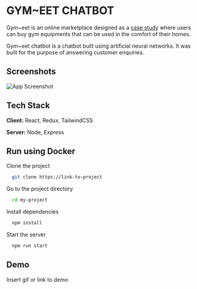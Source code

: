 
# GYM~EET CHATBOT

Gym~eet is an online marketplace designed as a [case study](https://www.behance.net/gallery/158499317/Gymeet-Website) where users can buy gym equipments that can be used in the comfort of their homes.

Gym~eet chatbot is a chatbot built using artificial neural networks. It was built for the purpose of answering customer enquiries.


## Screenshots

![App Screenshot](https://via.placeholder.com/468x300?text=App+Screenshot+Here)


## Tech Stack

**Client:** React, Redux, TailwindCSS

**Server:** Node, Express


## Run using Docker 

Clone the project

```bash
  git clone https://link-to-project
```

Go to the project directory

```bash
  cd my-project
```

Install dependencies

```bash
  npm install
```

Start the server

```bash
  npm run start
```


## Demo

Insert gif or link to demo

